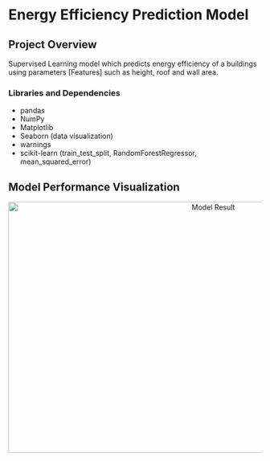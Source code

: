 # Energy Efficiency Prediction Model

## Project Overview 
Supervised Learning model which predicts energy efficiency of a buildings using parameters [Features] such as height, roof and wall area.

### Libraries and Dependencies
- pandas
- NumPy
- Matplotlib
- Seaborn (data visualization)
- warnings
- scikit-learn (train_test_split, RandomForestRegressor, mean_squared_error)

## Model Performance Visualization
<!--- ![scatter plot](https://github.com/user-attachments/assets/0fd82ff9-b695-40c7-b7f3-1b9b3eb7af93) --->

<div align="center">
<img src="https://github.com/user-attachments/assets/0fd82ff9-b695-40c7-b7f3-1b9b3eb7af93" alt="Model Result" width="800" height="500">
</div>


